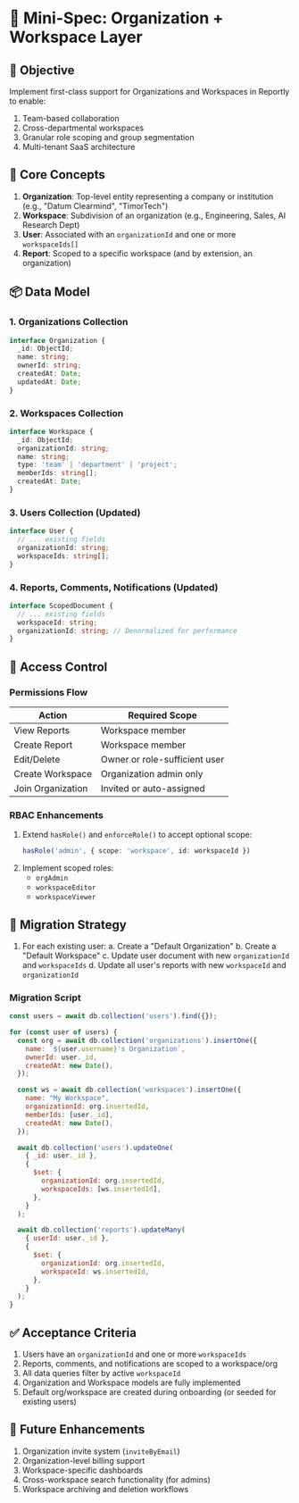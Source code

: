
# 🧭 Mini-Spec: Organization + Workspace Layer

## 🎯 Objective

Implement first-class support for Organizations and Workspaces in Reportly to enable:

1. Team-based collaboration
2. Cross-departmental workspaces
3. Granular role scoping and group segmentation
4. Multi-tenant SaaS architecture

## 🧩 Core Concepts

1. **Organization**: Top-level entity representing a company or institution (e.g., "Datum Clearmind", "TimorTech")
2. **Workspace**: Subdivision of an organization (e.g., Engineering, Sales, AI Research Dept)
3. **User**: Associated with an `organizationId` and one or more `workspaceIds[]`
4. **Report**: Scoped to a specific workspace (and by extension, an organization)

## 📦 Data Model

### 1. Organizations Collection
```typescript
interface Organization {
  _id: ObjectId;
  name: string;
  ownerId: string;
  createdAt: Date;
  updatedAt: Date;
}
```

### 2. Workspaces Collection
```typescript
interface Workspace {
  _id: ObjectId;
  organizationId: string;
  name: string;
  type: 'team' | 'department' | 'project';
  memberIds: string[];
  createdAt: Date;
}
```

### 3. Users Collection (Updated)
```typescript
interface User {
  // ... existing fields
  organizationId: string;
  workspaceIds: string[];
}
```

### 4. Reports, Comments, Notifications (Updated)
```typescript
interface ScopedDocument {
  // ... existing fields
  workspaceId: string;
  organizationId: string; // Denormalized for performance
}
```

## 🔐 Access Control

### Permissions Flow
| Action           | Required Scope                |
|------------------|-------------------------------|
| View Reports     | Workspace member              |
| Create Report    | Workspace member              |
| Edit/Delete      | Owner or role-sufficient user |
| Create Workspace | Organization admin only       |
| Join Organization| Invited or auto-assigned      |

### RBAC Enhancements
1. Extend `hasRole()` and `enforceRole()` to accept optional scope:
   ```typescript
   hasRole('admin', { scope: 'workspace', id: workspaceId })
   ```
2. Implement scoped roles:
   - `orgAdmin`
   - `workspaceEditor`
   - `workspaceViewer`

## 🔄 Migration Strategy

1. For each existing user:
   a. Create a "Default Organization"
   b. Create a "Default Workspace"
   c. Update user document with new `organizationId` and `workspaceIds`
   d. Update all user's reports with new `workspaceId` and `organizationId`

### Migration Script
```javascript
const users = await db.collection('users').find({});

for (const user of users) {
  const org = await db.collection('organizations').insertOne({
    name: `${user.username}'s Organization`,
    ownerId: user._id,
    createdAt: new Date(),
  });

  const ws = await db.collection('workspaces').insertOne({
    name: "My Workspace",
    organizationId: org.insertedId,
    memberIds: [user._id],
    createdAt: new Date(),
  });

  await db.collection('users').updateOne(
    { _id: user._id },
    {
      $set: {
        organizationId: org.insertedId,
        workspaceIds: [ws.insertedId],
      },
    }
  );

  await db.collection('reports').updateMany(
    { userId: user._id },
    {
      $set: {
        organizationId: org.insertedId,
        workspaceId: ws.insertedId,
      },
    }
  );
}
```

## ✅ Acceptance Criteria

1. Users have an `organizationId` and one or more `workspaceIds`
2. Reports, comments, and notifications are scoped to a workspace/org
3. All data queries filter by active `workspaceId`
4. Organization and Workspace models are fully implemented
5. Default org/workspace are created during onboarding (or seeded for existing users)

## 🧪 Future Enhancements

1. Organization invite system (`inviteByEmail`)
2. Organization-level billing support
3. Workspace-specific dashboards
4. Cross-workspace search functionality (for admins)
5. Workspace archiving and deletion workflows

